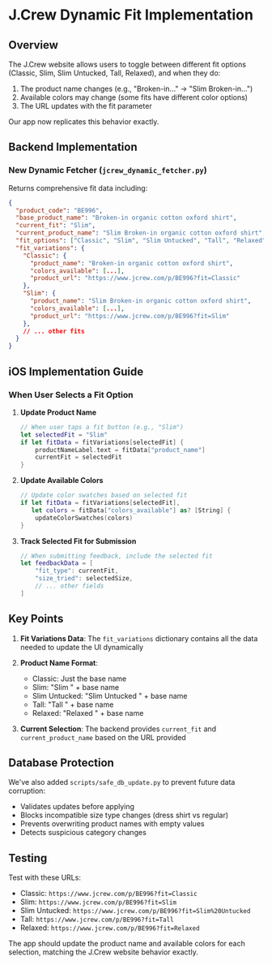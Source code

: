 # J.Crew Dynamic Fit Implementation

## Overview
The J.Crew website allows users to toggle between different fit options (Classic, Slim, Slim Untucked, Tall, Relaxed), and when they do:
1. The product name changes (e.g., "Broken-in..." → "Slim Broken-in...")
2. Available colors may change (some fits have different color options)
3. The URL updates with the fit parameter

Our app now replicates this behavior exactly.

## Backend Implementation

### New Dynamic Fetcher (`jcrew_dynamic_fetcher.py`)
Returns comprehensive fit data including:
```json
{
  "product_code": "BE996",
  "base_product_name": "Broken-in organic cotton oxford shirt",
  "current_fit": "Slim",
  "current_product_name": "Slim Broken-in organic cotton oxford shirt",
  "fit_options": ["Classic", "Slim", "Slim Untucked", "Tall", "Relaxed"],
  "fit_variations": {
    "Classic": {
      "product_name": "Broken-in organic cotton oxford shirt",
      "colors_available": [...],
      "product_url": "https://www.jcrew.com/p/BE996?fit=Classic"
    },
    "Slim": {
      "product_name": "Slim Broken-in organic cotton oxford shirt",
      "colors_available": [...],
      "product_url": "https://www.jcrew.com/p/BE996?fit=Slim"
    },
    // ... other fits
  }
}
```

## iOS Implementation Guide

### When User Selects a Fit Option

1. **Update Product Name**
   ```swift
   // When user taps a fit button (e.g., "Slim")
   let selectedFit = "Slim"
   if let fitData = fitVariations[selectedFit] {
       productNameLabel.text = fitData["product_name"]
       currentFit = selectedFit
   }
   ```

2. **Update Available Colors**
   ```swift
   // Update color swatches based on selected fit
   if let fitData = fitVariations[selectedFit],
      let colors = fitData["colors_available"] as? [String] {
       updateColorSwatches(colors)
   }
   ```

3. **Track Selected Fit for Submission**
   ```swift
   // When submitting feedback, include the selected fit
   let feedbackData = [
       "fit_type": currentFit,
       "size_tried": selectedSize,
       // ... other fields
   ]
   ```

## Key Points

1. **Fit Variations Data**: The `fit_variations` dictionary contains all the data needed to update the UI dynamically
2. **Product Name Format**: 
   - Classic: Just the base name
   - Slim: "Slim " + base name
   - Slim Untucked: "Slim Untucked " + base name
   - Tall: "Tall " + base name
   - Relaxed: "Relaxed " + base name

3. **Current Selection**: The backend provides `current_fit` and `current_product_name` based on the URL provided

## Database Protection

We've also added `scripts/safe_db_update.py` to prevent future data corruption:
- Validates updates before applying
- Blocks incompatible size type changes (dress shirt vs regular)
- Prevents overwriting product names with empty values
- Detects suspicious category changes

## Testing

Test with these URLs:
- Classic: `https://www.jcrew.com/p/BE996?fit=Classic`
- Slim: `https://www.jcrew.com/p/BE996?fit=Slim`
- Slim Untucked: `https://www.jcrew.com/p/BE996?fit=Slim%20Untucked`
- Tall: `https://www.jcrew.com/p/BE996?fit=Tall`
- Relaxed: `https://www.jcrew.com/p/BE996?fit=Relaxed`

The app should update the product name and available colors for each selection, matching the J.Crew website behavior exactly.
